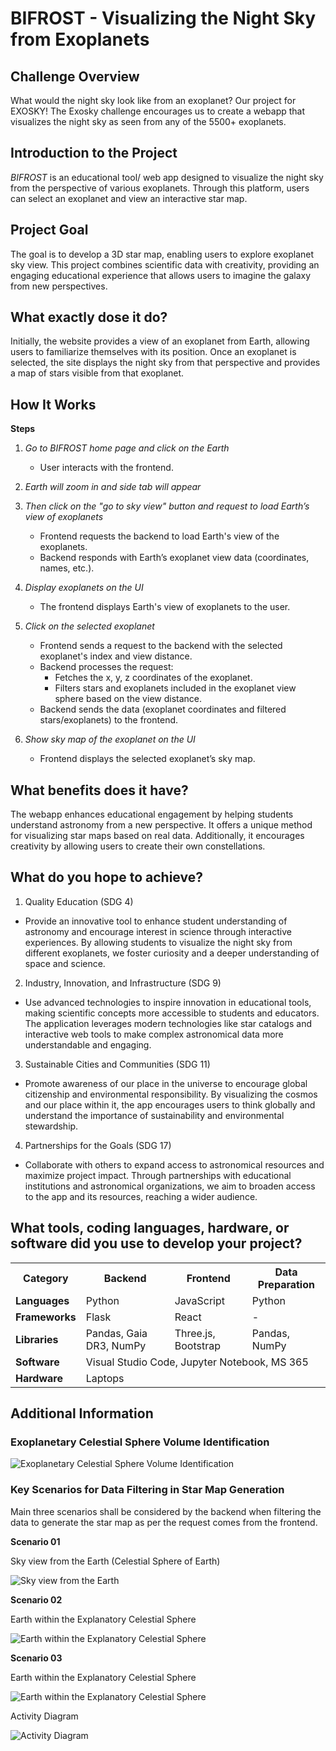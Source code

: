 # BIFROST - Visualizing the Night Sky from Exoplanets

## Challenge Overview
What would the night sky look like from an exoplanet? Our project for EXOSKY! The Exosky challenge encourages us to create a webapp that visualizes the night sky as seen from any of the 5500+ exoplanets.

## Introduction to the Project
*BIFROST* is an educational tool/ web app designed to visualize the night sky from the perspective of various exoplanets. Through this platform, users can select an exoplanet and view an interactive star map.

## Project Goal
The goal is to develop a 3D star map, enabling users to explore exoplanet sky view. This project combines scientific data with creativity, providing an engaging educational experience that allows users to imagine the galaxy from new perspectives.

## What exactly dose it do?
Initially, the website provides a view of an exoplanet from Earth, allowing users to familiarize themselves with its position. Once an exoplanet is selected, the site displays the night sky from that perspective and provides a map of stars visible from that exoplanet.

## How It Works

**Steps**

1. *Go to BIFROST home page and click on the Earth*
   - User interacts with the frontend.

2. *Earth will zoom in and side tab will appear*
   
2. *Then click on the "go to sky view" button and request to load Earth’s view of exoplanets*
   - Frontend requests the backend to load Earth's view of the exoplanets.
   - Backend responds with Earth’s exoplanet view data (coordinates, names, etc.).

3. *Display exoplanets on the UI*
   - The frontend displays Earth's view of exoplanets to the user.

4. *Click on the selected exoplanet*
   - Frontend sends a request to the backend with the selected exoplanet's index and view distance.
   - Backend processes the request:
     - Fetches the x, y, z coordinates of the exoplanet.
     - Filters stars and exoplanets included in the exoplanet view sphere based on the view distance.
   - Backend sends the data (exoplanet coordinates and filtered stars/exoplanets) to the frontend.

5. *Show sky map of the exoplanet on the UI*
   - Frontend displays the selected exoplanet’s sky map.

## What benefits does it have?
The webapp enhances educational engagement by helping students understand astronomy from a new perspective. It offers a unique method for visualizing star maps based on real data. Additionally, it encourages creativity by allowing users to create their own constellations.

## What do you hope to achieve?

1. Quality Education (SDG 4)
- Provide an innovative tool to enhance student understanding of astronomy and encourage interest in science through interactive experiences. By allowing students to visualize the night sky from different exoplanets, we foster curiosity and a deeper understanding of space and science.

2. Industry, Innovation, and Infrastructure (SDG 9)
- Use advanced technologies to inspire innovation in educational tools, making scientific concepts more accessible to students and educators. The application leverages modern technologies like star catalogs and interactive web tools to make complex astronomical data more understandable and engaging.

3. Sustainable Cities and Communities (SDG 11)
- Promote awareness of our place in the universe to encourage global citizenship and environmental responsibility. By visualizing the cosmos and our place within it, the app encourages users to think globally and understand the importance of sustainability and environmental stewardship.

4. Partnerships for the Goals (SDG 17)
- Collaborate with others to expand access to astronomical resources and maximize project impact. Through partnerships with educational institutions and astronomical organizations, we aim to broaden access to the app and its resources, reaching a wider audience.

## What tools, coding languages, hardware, or software did you use to develop your project?

<table>
  <tr>
    <th>Category</th>
    <th>Backend</th>
    <th>Frontend</th>
    <th>Data Preparation</th>
  </tr>
  <tr>
    <td><strong>Languages</strong></td>
    <td>Python</td>
    <td>JavaScript</td>
    <td>Python</td>
  </tr>
  <tr>
    <td><strong>Frameworks</strong></td>
    <td>Flask</td>
    <td>React</td>
    <td>-</td>
  </tr>
  <tr>
    <td><strong>Libraries</strong></td>
    <td>Pandas, Gaia DR3, NumPy</td>
    <td>Three.js, Bootstrap</td>
    <td>Pandas, NumPy</td>
  </tr>
  <tr>
    <td><strong>Software</strong></td>
    <td colspan="3">Visual Studio Code, Jupyter Notebook, MS 365</td>   
  </tr>
  <tr>
    <td><strong>Hardware</strong></td>
    <td colspan="3">Laptops</td>
  </tr>
</table>

## Additional Information

### Exoplanetary Celestial Sphere Volume Identification

![Exoplanetary Celestial Sphere Volume Identification](https://github.com/RashmikaDushan/GalaNor-ExoSky/blob/documentation/Images/Screenshot%202024-10-06%20084618.png)

### Key Scenarios for Data Filtering in Star Map Generation

Main three scenarios shall be considered by the backend when filtering the data to generate the star map as per the request comes from the frontend.

**Scenario 01**

Sky view from the Earth (Celestial Sphere of Earth)

![Sky view from the Earth](https://github.com/RashmikaDushan/GalaNor-ExoSky/blob/documentation/Images/Picture2.png)

**Scenario 02**

Earth within the Explanatory Celestial Sphere

![Earth within the Explanatory Celestial Sphere](https://github.com/RashmikaDushan/GalaNor-ExoSky/blob/documentation/Images/Picture3.png)

**Scenario 03**

Earth within the Explanatory Celestial Sphere

![Earth within the Explanatory Celestial Sphere](https://github.com/RashmikaDushan/GalaNor-ExoSky/blob/documentation/Images/Picture4.png)

Activity Diagram

![Activity Diagram](https://github.com/RashmikaDushan/GalaNor-ExoSky/blob/documentation/Images/Nasa%20Space%20Apps%20Challenge%203.png)

